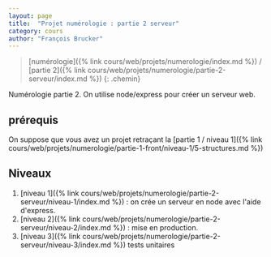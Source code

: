 ```yaml
---
layout: page
title:  "Projet numérologie : partie 2 serveur"
category: cours
author: "François Brucker"
---
```


> [numérologie]({% link cours/web/projets/numerologie/index.md %}) / [partie 2]({% link cours/web/projets/numerologie/partie-2-serveur/index.md %})
{: .chemin}

Numérologie partie 2. On utilise node/express pour créer un serveur web.

## prérequis

On suppose que vous avez un projet retraçant la [partie 1 / niveau 1]({% link cours/web/projets/numerologie/partie-1-front/niveau-1/5-structures.md %})

## Niveaux

1. [niveau 1]({% link cours/web/projets/numerologie/partie-2-serveur/niveau-1/index.md %}) : on crée un serveur en node avec l'aide d'express.
2. [niveau 2]({% link cours/web/projets/numerologie/partie-2-serveur/niveau-2/index.md %}) : mise en production.
3. [niveau 3]({% link cours/web/projets/numerologie/partie-2-serveur/niveau-3/index.md %}) tests unitaires